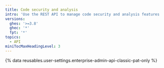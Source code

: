 ```yaml
---
title: Code security and analysis
intro: 'Use the REST API to manage code security and analysis features for your enterprise.'
versions:
  ghes: '>=3.8'
  ghec: '*'
  fpt: '*'
topics:
  - API
miniTocMaxHeadingLevel: 3
---
```


{% data reusables.user-settings.enterprise-admin-api-classic-pat-only %}
